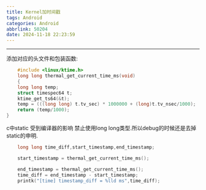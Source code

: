 ```yaml
---
title: Kernel加时间戳
tags: Android
categories: Android
abbrlink: 50204
date: 2024-11-18 22:23:59
---
```

---
添加对应的头文件和包装函数:

```cpp
    #include <linux/ktime.h>
    long long thermal_get_current_time_ms(void)
    {
    long long temp;
    struct timespec64 t;
    ktime_get_ts64(&t);
    temp = (((long long) t.tv_sec) * 1000000 + (long)t.tv_nsec/1000);
    return (temp/1000);
}
```

c中static 受到编译器的影响 禁止使用long long类型.所以debug的时候还是去掉static的申明.
```cpp
    long long time_diff,start_timestamp,end_timestamp;

    start_timestamp = thermal_get_current_time_ms();

    end_timestamp = thermal_get_current_time_ms();
    time_diff = end_timestamp - start_timestamp;
    printk("[time] timestamp_diff = %lld ms",time_diff);
```

